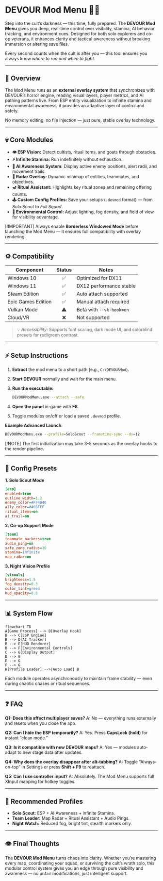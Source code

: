 # DEVOUR Mod Menu 👁️‍🔥

Step into the cult’s darkness — this time, fully prepared. The **DEVOUR Mod Menu** gives you deep, real-time control over visibility, stamina, AI behavior tracking, and environment cues. Designed for both solo explorers and co-op veterans, it enhances clarity and tactical awareness without breaking immersion or altering save files.

Every second counts when the cult is after you — this tool ensures you always know *where to run and when to fight*.

---

## 🧭 Overview

The Mod Menu runs as an **external overlay system** that synchronizes with DEVOUR’s horror engine, reading visual layers, player metrics, and AI pathing patterns live. From ESP entity visualization to infinite stamina and environmental awareness, it provides an adaptive layer of control and safety.

No memory editing, no file injection — just pure, stable overlay technology.

---

## 💀 Core Modules

* **👁 ESP Vision:** Detect cultists, ritual items, and goats through obstacles.
* **⚡ Infinite Stamina:** Run indefinitely without exhaustion.
* **🧠 AI Awareness System:** Display active enemy positions, alert radii, and movement trails.
* **📡 Radar Overlay:** Dynamic minimap of entities, teammates, and objectives.
* **🪔 Ritual Assistant:** Highlights key ritual zones and remaining offering counts.
* **🕹 Custom Config Profiles:** Save your setups (`.devmod` format) — from *Solo Scout* to *Full Squad*.
* **🔦 Environmental Control:** Adjust lighting, fog density, and field of view for visibility advantage.

[!IMPORTANT]
Always enable **Borderless Windowed Mode** before launching the Mod Menu — it ensures full compatibility with overlay rendering.

---

## ⚙️ Compatibility

| Component          | Status | Notes                    |
| ------------------ | :----: | ------------------------ |
| Windows 10         |    ✅   | Optimized for DX11       |
| Windows 11         |    ✅   | DX12 performance stable  |
| Steam Edition      |    ✅   | Auto attach supported    |
| Epic Games Edition |    ✅   | Manual attach required   |
| Vulkan Mode        |   ⚠️   | Beta with `--vk-hook=on` |
| Cloud/VR           |    ❌   | Not supported            |

> 💡 *Accessibility:* Supports font scaling, dark mode UI, and colorblind presets for red/green contrast.

---

## ⚡ Setup Instructions

1. **Extract** the mod menu to a short path (e.g., `C:\DEVOURMod`).
2. **Start DEVOUR** normally and wait for the main menu.
3. **Run the executable:**

   ```bash
   DEVOURModMenu.exe --attach --safe
   ```
4. **Open the panel** in-game with **F8**.
5. Toggle modules on/off or load a saved `.devmod` profile.

**Example Advanced Launch:**

```bash
DEVOURModMenu.exe --profile=SoloScout --frametime-sync --dx=12
```

[!NOTE]
The first initialization may take 3–5 seconds as the overlay hooks to the render pipeline.

---

## 🧩 Config Presets

**1. Solo Scout Mode**

```ini
[esp]
enabled=true
outline_width=1.2
enemy_color=#FF4040
ally_color=#40BFFF
ritual_items=on
ai_trail=on
```

**2. Co-op Support Mode**

```ini
[team]
teammate_markers=true
audio_ping=on
safe_zone_radius=10
stamina=infinite
map_radar=on
```

**3. Night Vision Profile**

```ini
[visuals]
brightness=1.5
fog_density=0.3
color_tint=green
hud_opacity=0.8
```

---

## 📊 System Flow

```mermaid
flowchart TD
A[Game Process] --> B[Overlay Hook]
B --> C[ESP Engine]
B --> D[AI Tracker]
B --> E[HUD Renderer]
B --> F[Environmental Controls]
C --> G[Display Output]
D --> G
E --> G
F --> G
H[Profile Loader] -->|Auto Load| B
```

Each module operates asynchronously to maintain frame stability — even during chaotic chases or ritual sequences.

---

## ❓ FAQ

**Q1: Does this affect multiplayer saves?**
A: No — everything runs externally and resets when you close the app.

**Q2: Can I hide the ESP temporarily?**
A: Yes. Press **CapsLock (hold)** for instant “clean mode.”

**Q3: Is it compatible with new DEVOUR maps?**
A: Yes — modules auto-adapt to new stage data after updates.

**Q4: Why does the overlay disappear after alt-tabbing?**
A: Toggle “Always-on-top” in Settings or press **Shift + F9** to reattach.

**Q5: Can I use controller input?**
A: Absolutely. The Mod Menu supports full XInput mapping for hotkey toggles.

---

## 🧩 Recommended Profiles

* **Solo Scout:** ESP + AI Awareness + Infinite Stamina.
* **Team Leader:** Map Radar + Ritual Assistant + Audio Pings.
* **Night Watch:** Reduced fog, bright tint, stealth markers only.

---

## 👁 Final Thoughts

The **DEVOUR Mod Menu** turns chaos into clarity. Whether you’re mastering every map, coordinating your squad, or surviving the cult’s wrath solo, this modular control system gives you an edge through pure visibility and awareness — no unfair modifications, just intelligent support.


